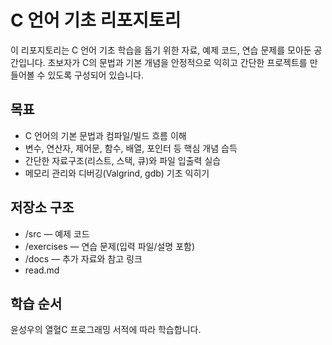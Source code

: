 # C 언어 기초 리포지토리

이 리포지토리는 C 언어 기초 학습을 돕기 위한 자료, 예제 코드, 연습 문제를 모아둔 공간입니다. 초보자가 C의 문법과 기본 개념을 안정적으로 익히고 간단한 프로젝트를 만들어볼 수 있도록 구성되어 있습니다.

## 목표
- C 언어의 기본 문법과 컴파일/빌드 흐름 이해
- 변수, 연산자, 제어문, 함수, 배열, 포인터 등 핵심 개념 습득
- 간단한 자료구조(리스트, 스택, 큐)와 파일 입출력 실습
- 메모리 관리와 디버깅(Valgrind, gdb) 기초 익히기

## 저장소 구조
- /src — 예제 코드
- /exercises — 연습 문제(입력 파일/설명 포함)
- /docs — 추가 자료와 참고 링크
- read.md

## 학습 순서
윤성우의 열혈C 프로그래밍 서적에 따라 학습합니다.
